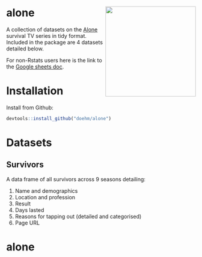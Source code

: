 
# alone <img src='dev/images/alone hex.png' align="right" height="240" />

A collection of datasets on the
[Alone](https://www.history.com/shows/alone) survival TV series in tidy
format. Included in the package are 4 datasets detailed below.

For non-Rstats users here is the link to the [Google sheets
doc](https://docs.google.com/spreadsheets/d/1-ZGasLGFVv6t50cOOhcA0SW68jdBIASTh3KFA2o1PQY/edit?usp=sharing).

# Installation

Install from Github:

``` r
devtools::install_github("doehm/alone")
```

# Datasets

## Survivors

A data frame of all survivors across 9 seasons detailing:

1.  Name and demographics
2.  Location and profession
3.  Result
4.  Days lasted
5.  Reasons for tapping out (detailed and categorised)
6.  Page URL
# alone
